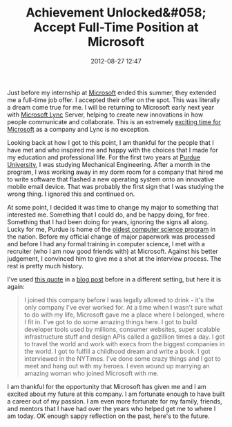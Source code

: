 ﻿---
layout: post
title: Achievement Unlocked&amp;#058; Accept Full-Time Position at Microsoft
date: 2012-08-27 12:47
comments: true
categories: []
---
Just before my internship at <a href="http://www.microsoft.com/en-us/default.aspx" target="_blank">Microsoft</a> ended this summer, they extended me a full-time job offer. I accepted their offer on the spot. This was literally a dream come true for me. I will be returning to Microsoft early next year with <a href="http://lync.microsoft.com/en-us/Pages/unified-communications.aspx" target="_blank">Microsoft Lync</a> Server, helping to create new innovations in how people communicate and collaborate. This is an extremely <a href="http://gizmodo.com/5889659/microsoft-is-the-most-exciting-company-in-tech-hands-down" target="_blank">exciting time for Microsoft</a> as a company and Lync is no exception.

Looking back at how I got to this point, I am thankful for the people that I have met and who inspired me and happy with the choices that I made for my education and professional life. For the first two years at <a href="http://www.purdue.edu/" target="_blank">Purdue University</a>, I was studying Mechanical Engineering. After a month in the program, I was working away in my dorm room for a company that hired me to write software that flashed a new operating system onto an innovative mobile email device. That was probably the first sign that I was studying the wrong thing. I ignored this and continued on.

At some point, I decided it was time to change my major to something that interested me. Something that I could do, and be happy doing, for free. Something that I had been doing for years, ignoring the signs all along. Lucky for me, Purdue is home of the <a href="http://www.cs.purdue.edu/history/history.html" target="_blank">oldest computer science program</a> in the nation. Before my official change of major paperwork was processed and before I had any formal training in computer science, I met with a recruiter (who I am now good friends with) at Microsoft. Against his better judgement, I convinced him to give me a shot at the interview process. The rest is pretty much history.

I've used <a href="http://sriramk.com/leaving-microsoft.html" target="_blank">this quote</a> in a <a href="http://mbmccormick.com/2011/08/ending-the-best-summer-of-my-life/" target="_blank">blog post</a> before in a different setting, but here it is again:
<blockquote>I joined this company before I was legally allowed to drink - it's the only company I've ever worked for. At a time when I wasn't sure what to do with my life, Microsoft gave me a place where I belonged, where I fit in. I've got to do some amazing things here. I got to build developer tools used by millions, consumer websites, super scalable infrastructure stuff and design APIs called a gazillion times a day. I got to travel the world and work with execs from the biggest companies in the world. I got to fulfill a childhood dream and write a book. I got interviewed in the NYTimes. I've done some crazy things and I got to meet and hang out with my heroes. I even wound up marrying an amazing woman who joined Microsoft with me.</blockquote>
I am thankful for the opportunity that Microsoft has given me and I am excited about my future at this company. I am fortunate enough to have built a career out of my passion. I am even more fortunate for my family, friends, and mentors that I have had over the years who helped get me to where I am today. OK enough sappy reflection on the past, here's to the future.
